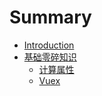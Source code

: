 # Summary

* [Introduction](README.md)
* [基础零碎知识](基础零碎知识/README.md)
    * [计算属性](基础零碎知识/计算属性.md)
    * [Vuex](基础零碎知识/Vuex.md)

